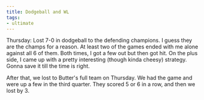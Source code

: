 ```yaml
---
title: Dodgeball and WL
tags:
- ultimate
---
```


Thursday: Lost 7-0 in dodgeball to the defending champions. I guess they are the champs for a reason. At least two of the games ended with me alone against all 6 of them. Both times, I got a few out but then got hit. On the plus side, I came up with a pretty interesting (though kinda cheesy) strategy. Gonna save it till the time is right.

After that, we lost to Butter's full team on Thursday. We had the game and were up a few in the third quarter. They scored 5 or 6 in a row, and then we lost by 3.
